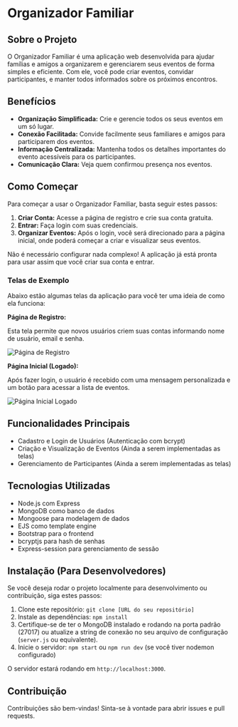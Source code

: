 # Organizador Familiar

## Sobre o Projeto

O Organizador Familiar é uma aplicação web desenvolvida para ajudar famílias e amigos a organizarem e gerenciarem seus eventos de forma simples e eficiente. Com ele, você pode criar eventos, convidar participantes, e manter todos informados sobre os próximos encontros.

## Benefícios

- **Organização Simplificada:** Crie e gerencie todos os seus eventos em um só lugar.
- **Conexão Facilitada:** Convide facilmente seus familiares e amigos para participarem dos eventos.
- **Informação Centralizada:** Mantenha todos os detalhes importantes do evento acessíveis para os participantes.
- **Comunicação Clara:** Veja quem confirmou presença nos eventos.

## Como Começar

Para começar a usar o Organizador Familiar, basta seguir estes passos:

1.  **Criar Conta:** Acesse a página de registro e crie sua conta gratuita.
2.  **Entrar:** Faça login com suas credenciais.
3.  **Organizar Eventos:** Após o login, você será direcionado para a página inicial, onde poderá começar a criar e visualizar seus eventos.

Não é necessário configurar nada complexo! A aplicação já está pronta para usar assim que você criar sua conta e entrar.

### Telas de Exemplo

Abaixo estão algumas telas da aplicação para você ter uma ideia de como ela funciona:

**Página de Registro:**

Esta tela permite que novos usuários criem suas contas informando nome de usuário, email e senha.

![Página de Registro](/prints/register.png)

**Página Inicial (Logado):**

Após fazer login, o usuário é recebido com uma mensagem personalizada e um botão para acessar a lista de eventos.

![Página Inicial Logado](/prints/register.png)

## Funcionalidades Principais

- Cadastro e Login de Usuários (Autenticação com bcrypt)
- Criação e Visualização de Eventos (Ainda a serem implementadas as telas)
- Gerenciamento de Participantes (Ainda a serem implementadas as telas)

## Tecnologias Utilizadas

- Node.js com Express
- MongoDB como banco de dados
- Mongoose para modelagem de dados
- EJS como template engine
- Bootstrap para o frontend
- bcryptjs para hash de senhas
- Express-session para gerenciamento de sessão

## Instalação (Para Desenvolvedores)

Se você deseja rodar o projeto localmente para desenvolvimento ou contribuição, siga estes passos:

1.  Clone este repositório: `git clone [URL do seu repositório]`
2.  Instale as dependências: `npm install`
3.  Certifique-se de ter o MongoDB instalado e rodando na porta padrão (27017) ou atualize a string de conexão no seu arquivo de configuração (`server.js` ou equivalente).
4.  Inicie o servidor: `npm start` ou `npm run dev` (se você tiver nodemon configurado)

O servidor estará rodando em `http://localhost:3000`.

## Contribuição

Contribuições são bem-vindas! Sinta-se à vontade para abrir issues e pull requests.
